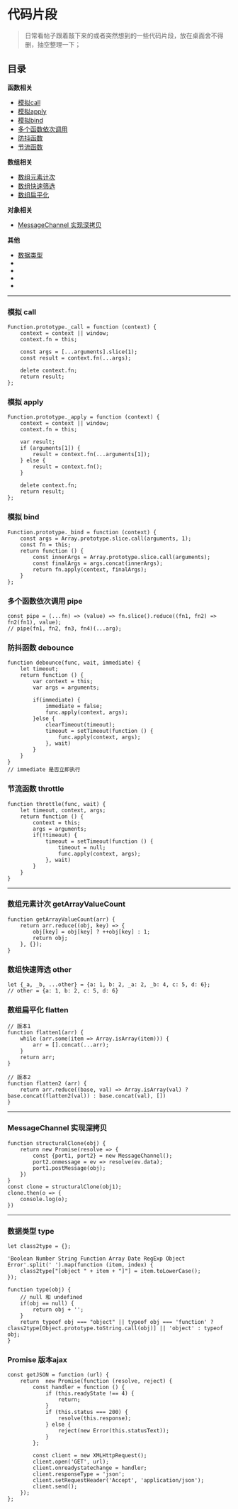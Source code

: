# 代码片段

> 日常看帖子跟着敲下来的或者突然想到的一些代码片段，放在桌面舍不得删，抽空整理一下；

## 目录

__函数相关__

- [模拟call](#模拟-call)
- [模拟apply](#模拟-apply)
- [模拟bind](#模拟-bind)
- [多个函数依次调用](#多个函数依次调用-pipe)
- [防抖函数](#防抖函数-debounce)
- [节流函数](#节流函数-throttle)

__数组相关__

- [数组元素计次](#数组元素计次-getarrayvaluecount)
- [数组快速筛选](#数组快速筛选-other)
- [数组扁平化](#数组扁平化-flatten)

__对象相关__

- [MessageChannel 实现深拷贝](#messagechannel-实现深拷贝)


__其他__

- [数据类型](#数据类型-type)
- [](#)
- [](#)
- [](#)
- [](#)


---

### 模拟 call

```
Function.prototype._call = function (context) {
    context = context || window;
    context.fn = this;

    const args = [...arguments].slice(1);
    const result = context.fn(...args);

    delete context.fn;
    return result;
};
```

### 模拟 apply

```
Function.prototype._apply = function (context) {
    context = context || window;
    context.fn = this;

    var result;
    if (arguments[1]) {
        result = context.fn(...arguments[1]);
    } else {
        result = context.fn();
    }

    delete context.fn;
    return result;
};
```

### 模拟 bind

```
Function.prototype._bind = function (context) {
    const args = Array.prototype.slice.call(arguments, 1);
    const fn = this;
    return function () {
        const innerArgs = Array.prototype.slice.call(arguments);
        const finalArgs = args.concat(innerArgs);
        return fn.apply(context, finalArgs);
    }
};
```

### 多个函数依次调用 pipe

```
const pipe = (...fn) => (value) => fn.slice().reduce((fn1, fn2) => fn2(fn1), value);
// pipe(fn1, fn2, fn3, fn4)(...arg);
```


### 防抖函数 debounce

```
function debounce(func, wait, immediate) {
    let timeout;
    return function () {
        var context = this;
        var args = arguments;

        if(immediate) {
            immediate = false;
            func.apply(context, args);
        }else {
            clearTimeout(timeout);
            timeout = setTimeout(function () {
                func.apply(context, args);
            }, wait)
        }
    }
}
// immediate 是否立即执行
```

### 节流函数 throttle

```
function throttle(func, wait) {
    let timeout, context, args;
    return function () {
        context = this;
        args = arguments;
        if(!timeout) {
            timeout = setTimeout(function () {
                timeout = null;
                func.apply(context, args);
            }, wait)
        }
    }
}
```

---

### 数组元素计次 getArrayValueCount

```
function getArrayValueCount(arr) {
    return arr.reduce((obj, key) => {
        obj[key] = obj[key] ? ++obj[key] : 1;
        return obj;
    }, {});
}
```

### 数组快速筛选 other

```
let {_a, _b, ...other} = {a: 1, b: 2, _a: 2, _b: 4, c: 5, d: 6};
// other = {a: 1, b: 2, c: 5, d: 6}
```



### 数组扁平化 flatten

```
// 版本1
function flatten1(arr) {
    while (arr.some(item => Array.isArray(item))) {
        arr = [].concat(...arr);
    }
    return arr;
}

// 版本2
function flatten2 (arr) {
    return arr.reduce((base, val) => Array.isArray(val) ? base.concat(flatten2(val)) : base.concat(val), [])
}
```

---

### MessageChannel 实现深拷贝

```
function structuralClone(obj) {
    return new Promise(resolve => {
        const {port1, port2} = new MessageChannel();
        port2.onmessage = ev => resolve(ev.data);
        port1.postMessage(obj);
    })
}
const clone = structuralClone(obj1);
clone.then(o => {
    console.log(o);
})
```


---

### 数据类型 type

```
let class2type = {};

'Boolean Number String Function Array Date RegExp Object Error'.split(' ').map(function (item, index) {
    class2type["[object " + item + "]"] = item.toLowerCase();
});

function type(obj) {
    // null 和 undefined
    if(obj == null) {
        return obj + '';
    }
    return typeof obj === "object" || typeof obj === 'function' ? class2type[Object.prototype.toString.call(obj)] || 'object' : typeof obj;
}
```

### Promise 版本ajax

```
const getJSON = function (url) {
    return  new Promise(function (resolve, reject) {
        const handler = function () {
            if (this.readyState !== 4) {
                return;
            }
            if (this.status === 200) {
                resolve(this.response);
            } else {
                reject(new Error(this.statusText));
            }
        };

        const client = new XMLHttpRequest();
        client.open('GET', url);
        client.onreadystatechange = handler;
        client.responseType = 'json';
        client.setRequestHeader('Accept', 'application/json');
        client.send();
    });
};
```






